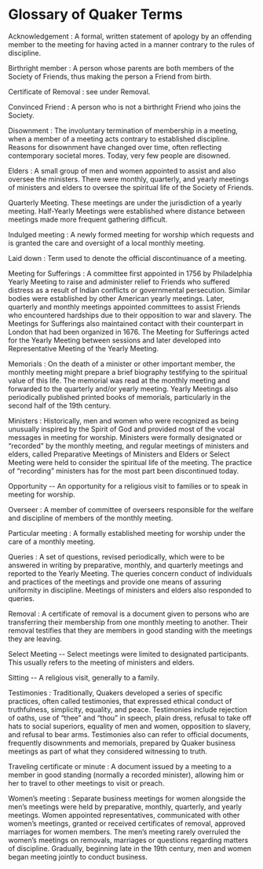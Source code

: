 # Glossary of Quaker Terms

Acknowledgement
: A formal, written statement of apology by an offending member to the meeting for having acted in a manner contrary to the rules of discipline.

Birthright member
: A person whose parents are both members of the Society of Friends, thus making the person a Friend from birth.

Certificate of Removal
: see under Removal. 

Convinced Friend
: A person who is not a birthright Friend who joins the Society. 

Disownment
: The involuntary termination of membership in a meeting, when a member of a meeting acts contrary to established discipline.  Reasons for disownment have changed over time, often reflecting contemporary societal mores.  Today, very few people are disowned. 

Elders
: A small group of men and women appointed to assist and also oversee the ministers.  There were monthly, quarterly, and yearly meetings of ministers and elders to oversee the spiritual life of the Society of Friends.

Quarterly Meeting.  These meetings are under the jurisdiction of a yearly meeting.  Half-Yearly Meetings were established where distance between meetings made more frequent gathering difficult.

Indulged meeting
: A newly formed meeting for worship which requests and is granted the care and oversight of a local monthly meeting.

Laid down
: Term used to denote the official discontinuance of a meeting.

Meeting for Sufferings
: A committee first appointed in 1756 by Philadelphia Yearly Meeting to raise and administer relief to Friends who suffered distress as a result of Indian conflicts or governmental persecution.  Similar bodies were established by other American yearly meetings. Later, quarterly and monthly meetings appointed committees to assist Friends who encountered hardships due to their opposition to war and slavery.  The Meetings for Sufferings also maintained contact with their counterpart in London that had been organized in 1676.  The Meeting for Sufferings acted for the Yearly Meeting between sessions and later developed into Representative Meeting of the Yearly Meeting.

Memorials
: On the death of a minister or other important member, the monthly meeting might prepare a brief biography testifying to the spiritual value of this life.  The memorial was read at the monthly meeting and forwarded to the quarterly and/or yearly meeting. Yearly Meetings also periodically published printed books of memorials, particularly in the second half of the 19th century.

Ministers
: Historically, men and women who were recognized as being unusually inspired by the Spirit of God and provided most of the vocal messages in meeting for worship.  Ministers were formally designated or “recorded” by the monthly meeting, and regular meetings of ministers and elders, called Preparative Meetings of Ministers and Elders or Select Meeting were held to consider the spiritual life of the meeting.  The practice of “recording” ministers has for the most part been discontinued today.

Opportunity -- An opportunity for a religious visit to families or to speak in meeting for worship.

Overseer
: A member of committee of overseers responsible for the welfare and discipline of members of the monthly meeting.

Particular meeting
: A formally established meeting for worship under the care of a monthly meeting.

Queries
: A set of questions, revised periodically, which were to be answered in writing by preparative, monthly, and quarterly meetings and reported to the Yearly Meeting.  The queries concern conduct of individuals and practices of the meetings and provide one means of assuring uniformity in discipline.  Meetings of ministers and elders also responded to queries.

Removal
: A certificate of removal is a document given to persons who are transferring their membership from one monthly meeting to another.  Their removal testifies that they are members in good standing with the meetings they are leaving.

Select Meeting -- Select meetings were limited to designated participants. This usually refers to the meeting of ministers and elders.

Sitting -- A religious visit, generally to a family.

Testimonies
: Traditionally, Quakers developed a series of specific practices, often called testimonies, that expressed ethical conduct of truthfulness, simplicity, equality, and peace.  Testimonies include rejection of oaths, use of “thee” and “thou” in speech, plain dress, refusal to take off hats to social superiors, equality of men and women, opposition to slavery, and refusal to bear arms.  Testimonies also can refer to official documents, frequently disownments and memorials, prepared by Quaker business meetings as part of what they considered witnessing to truth.

Traveling certificate or minute
: A document issued by a meeting to a member in good standing (normally a recorded minister), allowing him or her to travel to other meetings to visit or preach. 

Women’s meeting
: Separate business meetings for women alongside the men’s meetings were held by preparative, monthly, quarterly, and yearly meetings.  Women appointed representatives, communicated with other women’s meetings, granted or received certificates of removal, approved marriages for women members.  The men’s meeting rarely overruled the women’s meetings on removals, marriages or questions regarding matters of discipline.  Gradually, beginning late in the 19th century, men and women began meeting jointly to conduct business.
